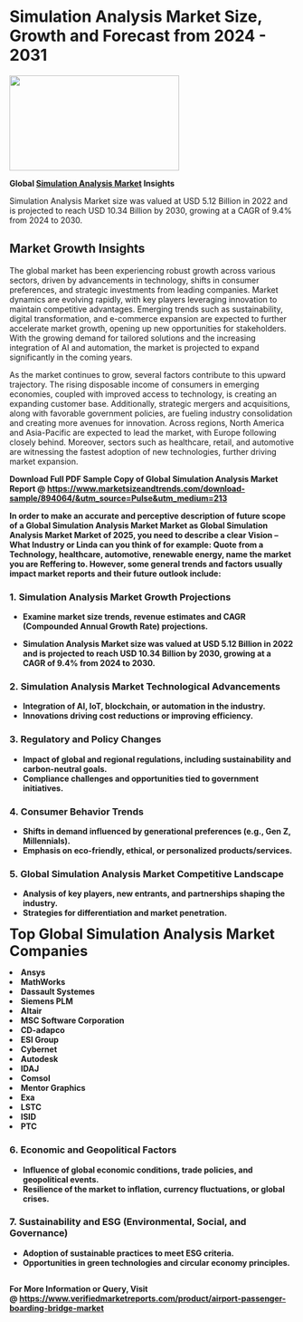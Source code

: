 <H1>Simulation Analysis Market Size, Growth and Forecast from 2024 - 2031</H1><img class="aligncenter size-medium wp-image-584254" src="https://thirdeyenews.in/wp-content/uploads/2024/09/Global-Market-Research-300x168.jpeg" alt="" width="300" height="168" /><p><strong>Global&nbsp;<a href="https://www.marketsizeandtrends.com/download-sample/894064/&amp;utm_source=Pulse&amp;utm_medium=213">Simulation Analysis Market</a> Insights</strong></p><p>Simulation Analysis Market size was valued at USD 5.12 Billion in 2022 and is projected to reach USD 10.34 Billion by 2030, growing at a CAGR of 9.4% from 2024 to 2030.</p><p><h2>Market Growth Insights</h2> <p>The global market has been experiencing robust growth across various sectors, driven by advancements in technology, shifts in consumer preferences, and strategic investments from leading companies. Market dynamics are evolving rapidly, with key players leveraging innovation to maintain competitive advantages. Emerging trends such as sustainability, digital transformation, and e-commerce expansion are expected to further accelerate market growth, opening up new opportunities for stakeholders. With the growing demand for tailored solutions and the increasing integration of AI and automation, the market is projected to expand significantly in the coming years.</p> <p><strong></strong></p> <p>As the market continues to grow, several factors contribute to this upward trajectory. The rising disposable income of consumers in emerging economies, coupled with improved access to technology, is creating an expanding customer base. Additionally, strategic mergers and acquisitions, along with favorable government policies, are fueling industry consolidation and creating more avenues for innovation. Across regions, North America and Asia-Pacific are expected to lead the market, with Europe following closely behind. Moreover, sectors such as healthcare, retail, and automotive are witnessing the fastest adoption of new technologies, further driving market expansion.</p> <p><strong></p><p><span class=""><strong>Download Full PDF Sample Copy of Global Simulation Analysis Market Report</strong> @ <a href="https://www.marketsizeandtrends.com/download-sample/894064/&amp;utm_source=Pulse&amp;utm_medium=213" target="_blank">https://www.marketsizeandtrends.com/download-sample/894064/&amp;utm_source=Pulse&amp;utm_medium=213</a></span></p><p>In order to make an accurate and perceptive description of future scope of a Global&nbsp;Simulation Analysis Market Market as Global&nbsp;Simulation Analysis Market Market of 2025, you need to describe a clear Vision &ndash; What Industry or Linda can you think of for example: Quote from a Technology, healthcare, automotive, renewable energy, name the market you are Reffering to. However, some general trends and factors usually impact market reports and their future outlook include:</p><h3>1.&nbsp;<strong>Simulation Analysis Market Growth Projections</strong></h3><ul><li>Examine market size trends, revenue estimates and CAGR (Compounded Annual Growth Rate) projections.</li><li><p>Simulation Analysis Market size was valued at USD 5.12 Billion in 2022 and is projected to reach USD 10.34 Billion by 2030, growing at a CAGR of 9.4% from 2024 to 2030.</p></li></ul><h3>2.&nbsp;<strong>Simulation Analysis Market Technological Advancements</strong></h3><ul><li>Integration of AI, IoT, blockchain, or automation in the industry.</li><li>Innovations driving cost reductions or improving efficiency.</li></ul><h3>3.&nbsp;<strong>Regulatory and Policy Changes</strong></h3><ul><li>Impact of global and regional regulations, including sustainability and carbon-neutral goals.</li><li>Compliance challenges and opportunities tied to government initiatives.</li></ul><h3>4.&nbsp;<strong>Consumer Behavior Trends</strong></h3><ul><li>Shifts in demand influenced by generational preferences (e.g., Gen Z, Millennials).</li><li>Emphasis on eco-friendly, ethical, or personalized products/services.</li></ul><h3>5.&nbsp;<strong>Global Simulation Analysis Market Competitive Landscape</strong></h3><ul><li>Analysis of key players, new entrants, and partnerships shaping the industry.</li><li>Strategies for differentiation and market penetration.</li></ul><p data-pm-slice="1 1 []"><span style="color: inherit; font-family: inherit; font-size: 25px;">Top Global Simulation Analysis Market Companies</span></p><div class="" data-test-id=""><p><li>Ansys</li><li> MathWorks</li><li> Dassault Systemes</li><li> Siemens PLM</li><li> Altair</li><li> MSC Software Corporation</li><li> CD-adapco</li><li> ESI Group</li><li> Cybernet</li><li> Autodesk</li><li> IDAJ</li><li> Comsol</li><li> Mentor Graphics</li><li> Exa</li><li> LSTC</li><li> ISID</li><li> PTC</li></p></div><h3>6.&nbsp;<strong>Economic and Geopolitical Factors</strong></h3><ul><li>Influence of global economic conditions, trade policies, and geopolitical events.</li><li>Resilience of the market to inflation, currency fluctuations, or global crises.</li></ul><h3>7.&nbsp;<strong>Sustainability and ESG (Environmental, Social, and Governance)</strong></h3><ul><li>Adoption of sustainable practices to meet ESG criteria.</li><li>Opportunities in green technologies and circular economy principles.</li></ul><h2><strong style="font-size: 14px;">For More Information or Query, Visit @&nbsp;</strong><a style="background-color: #ffffff; font-size: 14px;" href="https://www.marketsizeandtrends.com/report/simulation-analysis-market-/" target="_blank">https://www.verifiedmarketreports.com/product/airport-passenger-boarding-bridge-market</a></h2>
